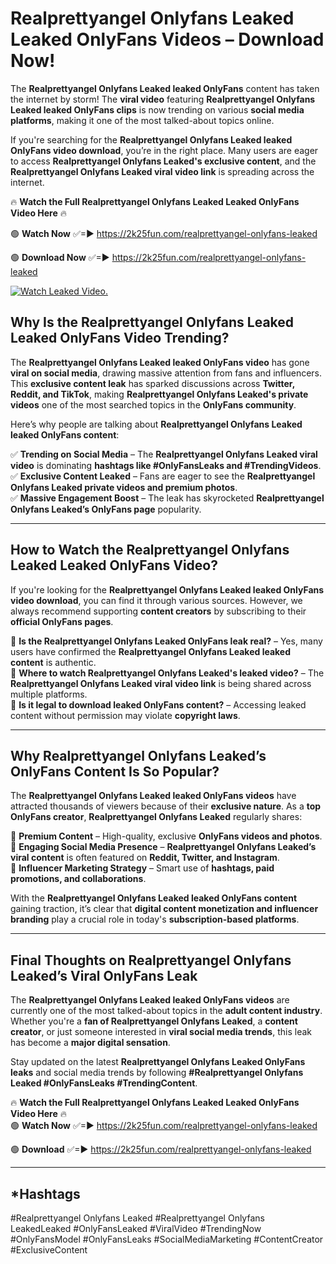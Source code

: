 # Realprettyangel Onlyfans Leaked Leaked OnlyFans Videos – Download Now!

The **Realprettyangel Onlyfans Leaked leaked OnlyFans** content has taken the internet by storm! The **viral video** featuring **Realprettyangel Onlyfans Leaked leaked OnlyFans clips** is now trending on various **social media platforms**, making it one of the most talked-about topics online.  

If you're searching for the **Realprettyangel Onlyfans Leaked leaked OnlyFans video download**, you’re in the right place. Many users are eager to access **Realprettyangel Onlyfans Leaked's exclusive content**, and the **Realprettyangel Onlyfans Leaked viral video link** is spreading across the internet.  

🔥 **Watch the Full Realprettyangel Onlyfans Leaked Leaked OnlyFans Video Here** 🔥  

🟢 **Watch Now** ✅=► https://2k25fun.com/realprettyangel-onlyfans-leaked

🟢 **Download Now** ✅=► https://2k25fun.com/realprettyangel-onlyfans-leaked

[![Watch Leaked Video.](https://miro.medium.com/v2/resize:fit:828/format:webp/1*cilzJN44JGOrTw9NJCrNHA.gif "Watch Leaked Video")](https://2k25fun.com/realprettyangel-onlyfans-leaked)

## **Why Is the Realprettyangel Onlyfans Leaked Leaked OnlyFans Video Trending?**  

The **Realprettyangel Onlyfans Leaked leaked OnlyFans video** has gone **viral on social media**, drawing massive attention from fans and influencers. This **exclusive content leak** has sparked discussions across **Twitter, Reddit, and TikTok**, making **Realprettyangel Onlyfans Leaked's private videos** one of the most searched topics in the **OnlyFans community**.  

Here’s why people are talking about **Realprettyangel Onlyfans Leaked leaked OnlyFans content**:  

✅ **Trending on Social Media** – The **Realprettyangel Onlyfans Leaked viral video** is dominating **hashtags like #OnlyFansLeaks and #TrendingVideos**.  
✅ **Exclusive Content Leaked** – Fans are eager to see the **Realprettyangel Onlyfans Leaked private videos and premium photos**.  
✅ **Massive Engagement Boost** – The leak has skyrocketed **Realprettyangel Onlyfans Leaked’s OnlyFans page** popularity.  

---

## **How to Watch the Realprettyangel Onlyfans Leaked Leaked OnlyFans Video?**  

If you're looking for the **Realprettyangel Onlyfans Leaked leaked OnlyFans video download**, you can find it through various sources. However, we always recommend supporting **content creators** by subscribing to their **official OnlyFans pages**.  

🔹 **Is the Realprettyangel Onlyfans Leaked OnlyFans leak real?** – Yes, many users have confirmed the **Realprettyangel Onlyfans Leaked leaked content** is authentic.  
🔹 **Where to watch Realprettyangel Onlyfans Leaked's leaked video?** – The **Realprettyangel Onlyfans Leaked viral video link** is being shared across multiple platforms.  
🔹 **Is it legal to download leaked OnlyFans content?** – Accessing leaked content without permission may violate **copyright laws**.  

---

## **Why Realprettyangel Onlyfans Leaked’s OnlyFans Content Is So Popular?**  

The **Realprettyangel Onlyfans Leaked leaked OnlyFans videos** have attracted thousands of viewers because of their **exclusive nature**. As a **top OnlyFans creator**, **Realprettyangel Onlyfans Leaked** regularly shares:  

📌 **Premium Content** – High-quality, exclusive **OnlyFans videos and photos**.  
📌 **Engaging Social Media Presence** – **Realprettyangel Onlyfans Leaked’s viral content** is often featured on **Reddit, Twitter, and Instagram**.  
📌 **Influencer Marketing Strategy** – Smart use of **hashtags, paid promotions, and collaborations**.  

With the **Realprettyangel Onlyfans Leaked leaked OnlyFans content** gaining traction, it’s clear that **digital content monetization and influencer branding** play a crucial role in today's **subscription-based platforms**.  

---

## **Final Thoughts on Realprettyangel Onlyfans Leaked’s Viral OnlyFans Leak**  

The **Realprettyangel Onlyfans Leaked leaked OnlyFans videos** are currently one of the most talked-about topics in the **adult content industry**. Whether you're a **fan of Realprettyangel Onlyfans Leaked**, a **content creator**, or just someone interested in **viral social media trends**, this leak has become a **major digital sensation**.  

Stay updated on the latest **Realprettyangel Onlyfans Leaked OnlyFans leaks** and social media trends by following **#Realprettyangel Onlyfans Leaked #OnlyFansLeaks #TrendingContent**.  

🔥 **Watch the Full Realprettyangel Onlyfans Leaked Leaked OnlyFans Video Here** 🔥  
🟢 **Watch Now** ✅=► https://2k25fun.com/realprettyangel-onlyfans-leaked

🟢 **Download** ✅=► https://2k25fun.com/realprettyangel-onlyfans-leaked

---

## *Hashtags
#Realprettyangel Onlyfans Leaked #Realprettyangel Onlyfans LeakedLeaked #OnlyFansLeaked #ViralVideo #TrendingNow #OnlyFansModel #OnlyFansLeaks #SocialMediaMarketing #ContentCreator #ExclusiveContent  